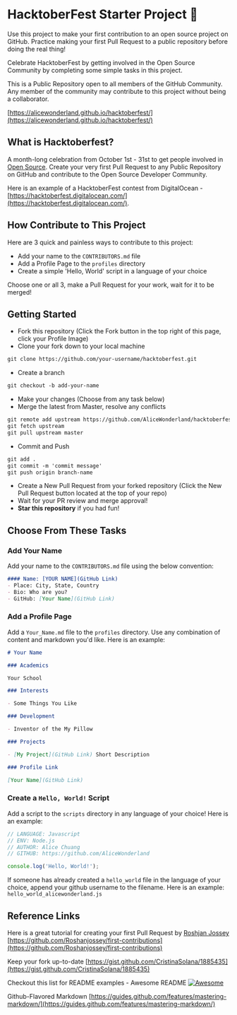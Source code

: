 # HacktoberFest Starter Project :beers:

Use this project to make your first contribution to an open source project on GitHub. Practice making your first Pull Request to a public repository before doing the real thing!

Celebrate HacktoberFest by getting involved in the Open Source Community by completing some simple tasks in this project.

This is a Public Repository open to all members of the GitHub Community. Any member of the community may contribute to this project without being a collaborator.

[https://alicewonderland.github.io/hacktoberfest/](https://alicewonderland.github.io/hacktoberfest/)



## What is Hacktoberfest?
A month-long celebration from October 1st - 31st to get people involved in [Open Source](https://github.com/open-source). Create your very first Pull Request to any Public Repository on GitHub and contribute to the Open Source Developer Community.

Here is an example of a HacktoberFest contest from DigitalOcean - [https://hacktoberfest.digitalocean.com/](https://hacktoberfest.digitalocean.com/).


## How Contribute to This Project
Here are 3 quick and painless ways to contribute to this project:

* Add your name to the `CONTRIBUTORS.md` file
* Add a Profile Page to the `profiles` directory
* Create a simple 'Hello, World' script in a language of your choice

Choose one or all 3, make a Pull Request for your work, wait for it to be merged!

## Getting Started
* Fork this repository (Click the Fork button in the top right of this page, click your Profile Image)
* Clone your fork down to your local machine
```markdown
git clone https://github.com/your-username/hacktoberfest.git
```
* Create a branch
```markdown
git checkout -b add-your-name
```
* Make your changes (Choose from any task below)
* Merge the latest from Master, resolve any conflicts
```markdown
git remote add upstream https://github.com/AliceWonderland/hacktoberfest.git
git fetch upstream
git pull upstream master
```
* Commit and Push
```markdown
git add .
git commit -m 'commit message'
git push origin branch-name
```
* Create a New Pull Request from your forked repository (Click the New Pull Request button located at the top of your repo)
* Wait for your PR review and merge approval!
* __Star this repository__ if you had fun!

## Choose From These Tasks
### Add Your Name
Add your name to the `CONTRIBUTORS.md` file using the below convention:

```markdown
#### Name: [YOUR NAME](GitHub Link)
- Place: City, State, Country
- Bio: Who are you?
- GitHub: [Your Name](GitHub Link)
```

### Add a Profile Page
Add a `Your_Name.md` file to the `profiles` directory. Use any combination of content and markdown you'd like. Here is an example:

```markdown
# Your Name

### Academics

Your School

### Interests

- Some Things You Like

### Development

- Inventor of the My Pillow

### Projects

- [My Project](GitHub Link) Short Description

### Profile Link

[Your Name](GitHub Link)
```

### Create a `Hello, World!` Script
Add a script to the `scripts` directory in any language of your choice! Here is an example:

```Javascript
// LANGUAGE: Javascript
// ENV: Node.js
// AUTHOR: Alice Chuang
// GITHUB: https://github.com/AliceWonderland

console.log('Hello, World!');
```

If someone has already created a `hello_world` file in the language of your choice, append your github username to the filename. Here is an example: `hello_world_alicewonderland.js`

## Reference Links
Here is a great tutorial for creating your first Pull Request by [Roshjan Jossey](https://github.com/Roshanjossey)
[https://github.com/Roshanjossey/first-contributions](https://github.com/Roshanjossey/first-contributions)

Keep your fork up-to-date [https://gist.github.com/CristinaSolana/1885435](https://gist.github.com/CristinaSolana/1885435)

Checkout this list for README examples - Awesome README [![Awesome](https://cdn.rawgit.com/sindresorhus/awesome/d7305f38d29fed78fa85652e3a63e154dd8e8829/media/badge.svg)](https://github.com/sindresorhus/awesome)

Github-Flavored Markdown [https://guides.github.com/features/mastering-markdown/](https://guides.github.com/features/mastering-markdown/)
